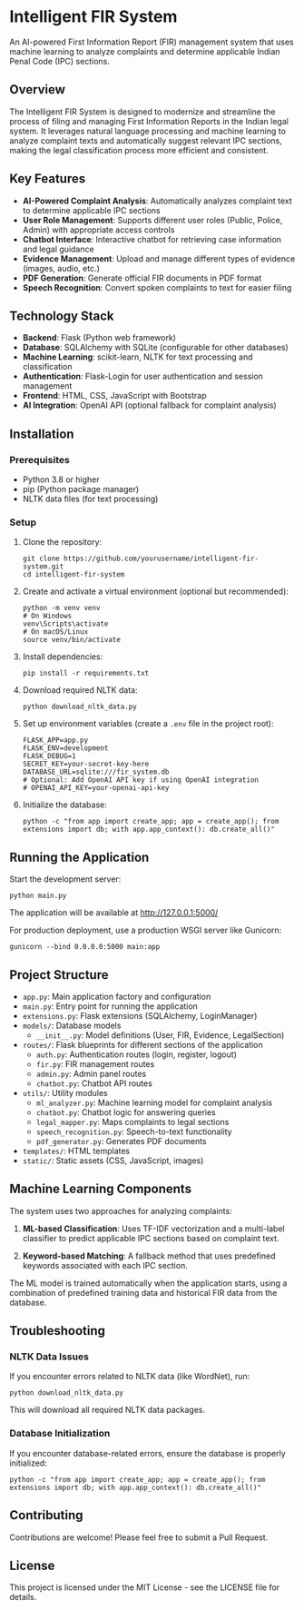 # Intelligent FIR System

An AI-powered First Information Report (FIR) management system that uses machine learning to analyze complaints and determine applicable Indian Penal Code (IPC) sections.

## Overview

The Intelligent FIR System is designed to modernize and streamline the process of filing and managing First Information Reports in the Indian legal system. It leverages natural language processing and machine learning to analyze complaint texts and automatically suggest relevant IPC sections, making the legal classification process more efficient and consistent.

## Key Features

- **AI-Powered Complaint Analysis**: Automatically analyzes complaint text to determine applicable IPC sections
- **User Role Management**: Supports different user roles (Public, Police, Admin) with appropriate access controls
- **Chatbot Interface**: Interactive chatbot for retrieving case information and legal guidance
- **Evidence Management**: Upload and manage different types of evidence (images, audio, etc.)
- **PDF Generation**: Generate official FIR documents in PDF format
- **Speech Recognition**: Convert spoken complaints to text for easier filing

## Technology Stack

- **Backend**: Flask (Python web framework)
- **Database**: SQLAlchemy with SQLite (configurable for other databases)
- **Machine Learning**: scikit-learn, NLTK for text processing and classification
- **Authentication**: Flask-Login for user authentication and session management
- **Frontend**: HTML, CSS, JavaScript with Bootstrap
- **AI Integration**: OpenAI API (optional fallback for complaint analysis)

## Installation

### Prerequisites

- Python 3.8 or higher
- pip (Python package manager)
- NLTK data files (for text processing)

### Setup

1. Clone the repository:
   ```
   git clone https://github.com/yourusername/intelligent-fir-system.git
   cd intelligent-fir-system
   ```

2. Create and activate a virtual environment (optional but recommended):
   ```
   python -m venv venv
   # On Windows
   venv\Scripts\activate
   # On macOS/Linux
   source venv/bin/activate
   ```

3. Install dependencies:
   ```
   pip install -r requirements.txt
   ```

4. Download required NLTK data:
   ```
   python download_nltk_data.py
   ```

5. Set up environment variables (create a `.env` file in the project root):
   ```
   FLASK_APP=app.py
   FLASK_ENV=development
   FLASK_DEBUG=1
   SECRET_KEY=your-secret-key-here
   DATABASE_URL=sqlite:///fir_system.db
   # Optional: Add OpenAI API key if using OpenAI integration
   # OPENAI_API_KEY=your-openai-api-key
   ```

6. Initialize the database:
   ```
   python -c "from app import create_app; app = create_app(); from extensions import db; with app.app_context(): db.create_all()"
   ```

## Running the Application

Start the development server:
```
python main.py
```

The application will be available at http://127.0.0.1:5000/

For production deployment, use a production WSGI server like Gunicorn:
```
gunicorn --bind 0.0.0.0:5000 main:app
```

## Project Structure

- `app.py`: Main application factory and configuration
- `main.py`: Entry point for running the application
- `extensions.py`: Flask extensions (SQLAlchemy, LoginManager)
- `models/`: Database models
  - `__init__.py`: Model definitions (User, FIR, Evidence, LegalSection)
- `routes/`: Flask blueprints for different sections of the application
  - `auth.py`: Authentication routes (login, register, logout)
  - `fir.py`: FIR management routes
  - `admin.py`: Admin panel routes
  - `chatbot.py`: Chatbot API routes
- `utils/`: Utility modules
  - `ml_analyzer.py`: Machine learning model for complaint analysis
  - `chatbot.py`: Chatbot logic for answering queries
  - `legal_mapper.py`: Maps complaints to legal sections
  - `speech_recognition.py`: Speech-to-text functionality
  - `pdf_generator.py`: Generates PDF documents
- `templates/`: HTML templates
- `static/`: Static assets (CSS, JavaScript, images)

## Machine Learning Components

The system uses two approaches for analyzing complaints:

1. **ML-based Classification**: Uses TF-IDF vectorization and a multi-label classifier to predict applicable IPC sections based on complaint text.

2. **Keyword-based Matching**: A fallback method that uses predefined keywords associated with each IPC section.

The ML model is trained automatically when the application starts, using a combination of predefined training data and historical FIR data from the database.

## Troubleshooting

### NLTK Data Issues

If you encounter errors related to NLTK data (like WordNet), run:
```
python download_nltk_data.py
```

This will download all required NLTK data packages.

### Database Initialization

If you encounter database-related errors, ensure the database is properly initialized:
```
python -c "from app import create_app; app = create_app(); from extensions import db; with app.app_context(): db.create_all()"
```

## Contributing

Contributions are welcome! Please feel free to submit a Pull Request.

## License

This project is licensed under the MIT License - see the LICENSE file for details.

